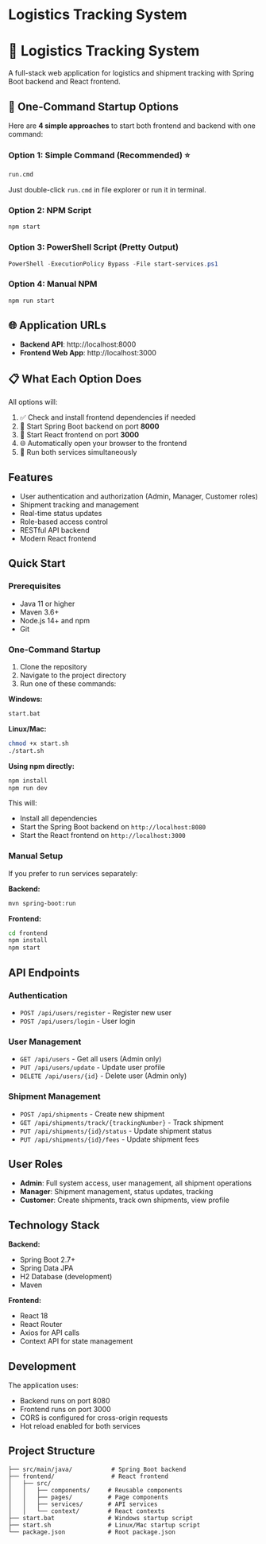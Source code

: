 # Logistics Tracking System

# 🚀 Logistics Tracking System

A full-stack web application for logistics and shipment tracking with Spring Boot backend and React frontend.

## 🎯 **One-Command Startup Options**

Here are **4 simple approaches** to start both frontend and backend with one command:

### **Option 1: Simple Command (Recommended) ⭐**
```bash
run.cmd
```
Just double-click `run.cmd` in file explorer or run it in terminal.

### **Option 2: NPM Script**
```bash
npm start
```

### **Option 3: PowerShell Script (Pretty Output)**
```powershell
PowerShell -ExecutionPolicy Bypass -File start-services.ps1
```

### **Option 4: Manual NPM**
```bash
npm run start
```

## 🌐 **Application URLs**
- **Backend API**: http://localhost:8000
- **Frontend Web App**: http://localhost:3000

## 📋 **What Each Option Does**

All options will:
1. ✅ Check and install frontend dependencies if needed
2. 🚀 Start Spring Boot backend on port **8000**
3. 🎨 Start React frontend on port **3000** 
4. 🌐 Automatically open your browser to the frontend
5. 📱 Run both services simultaneously

## Features

- User authentication and authorization (Admin, Manager, Customer roles)
- Shipment tracking and management
- Real-time status updates
- Role-based access control
- RESTful API backend
- Modern React frontend

## Quick Start

### Prerequisites
- Java 11 or higher
- Maven 3.6+
- Node.js 14+ and npm
- Git

### One-Command Startup

1. Clone the repository
2. Navigate to the project directory
3. Run one of these commands:

**Windows:**
```bash
start.bat
```

**Linux/Mac:**
```bash
chmod +x start.sh
./start.sh
```

**Using npm directly:**
```bash
npm install
npm run dev
```

This will:
- Install all dependencies
- Start the Spring Boot backend on `http://localhost:8080`
- Start the React frontend on `http://localhost:3000`

### Manual Setup

If you prefer to run services separately:

**Backend:**
```bash
mvn spring-boot:run
```

**Frontend:**
```bash
cd frontend
npm install
npm start
```

## API Endpoints

### Authentication
- `POST /api/users/register` - Register new user
- `POST /api/users/login` - User login

### User Management
- `GET /api/users` - Get all users (Admin only)
- `PUT /api/users/update` - Update user profile
- `DELETE /api/users/{id}` - Delete user (Admin only)

### Shipment Management
- `POST /api/shipments` - Create new shipment
- `GET /api/shipments/track/{trackingNumber}` - Track shipment
- `PUT /api/shipments/{id}/status` - Update shipment status
- `PUT /api/shipments/{id}/fees` - Update shipment fees

## User Roles

- **Admin**: Full system access, user management, all shipment operations
- **Manager**: Shipment management, status updates, tracking
- **Customer**: Create shipments, track own shipments, view profile

## Technology Stack

**Backend:**
- Spring Boot 2.7+
- Spring Data JPA
- H2 Database (development)
- Maven

**Frontend:**
- React 18
- React Router
- Axios for API calls
- Context API for state management

## Development

The application uses:
- Backend runs on port 8080
- Frontend runs on port 3000
- CORS is configured for cross-origin requests
- Hot reload enabled for both services

## Project Structure

```
├── src/main/java/           # Spring Boot backend
├── frontend/                # React frontend
│   ├── src/
│   │   ├── components/     # Reusable components
│   │   ├── pages/          # Page components
│   │   ├── services/       # API services
│   │   └── context/        # React contexts
├── start.bat               # Windows startup script
├── start.sh                # Linux/Mac startup script
└── package.json            # Root package.json
```